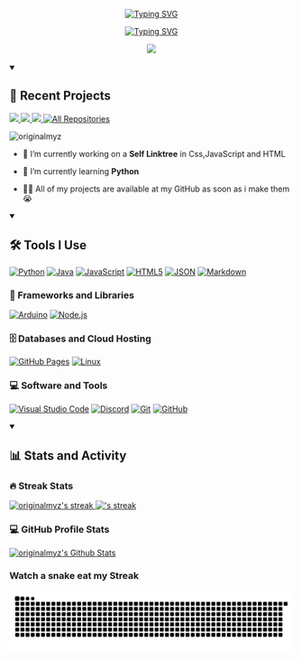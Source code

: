 <p align="center">
    <a href="#"> 
       <img src="https://readme-typing-svg.demolab.com?font=Jersey+15&size=45&pause=1000&color=FF69B4&center=true&vCenter=true&repeat=false&random=true&width=435&lines=Hi!+I'm+Myz!" alt="Typing SVG" />
    </a>
</p>
<p align="center">
    <a href="#">
        <img src="https://readme-typing-svg.demolab.com?font=Jersey+15&size=35&pause=1000&color=FF69B4&center=true&vCenter=true&random=true&width=435&lines=A+beginner+developer+from+Mars" alt="Typing SVG" />
    </a>
</p>

<p align="center">
 <img src="https://files.catbox.moe/6gac51.gif" width="425" />
</p>

<details open> 
    <summary><h2>🌟 Recent Projects</h2></summary>
  
  <a href="https://github.com/originalmyz/originalmyz.github.io">
       <img width="278" src=https://denvercoder1-github-readme-stats.vercel.app/api/pin/?username=originalmyz&repo=originalmyz.github.io&theme=react&bg_color=1F222E&title_color=FF69B4&hide_border=true&icon_color=FF69B4&show_icons=false">
    </a>

  <a href="https://github.com/originalmyz/originalmyz">
       <img width="278" src=https://denvercoder1-github-readme-stats.vercel.app/api/pin/?username=originalmyz&repo=originalmyz&theme=react&bg_color=1F222E&title_color=FF69B4&hide_border=true&icon_color=FF69B4&show_icons=false">
    </a>

  <a href="https://github.com/originalmyz/originalmyz">
       <img width="278" src=https://denvercoder1-github-readme-stats.vercel.app/api/pin/?username=originalmyz&repo=originalmyz&theme=react&bg_color=1F222E&title_color=FF69B4&hide_border=true&icon_color=FF69B4&show_icons=false">
        <a href="https://github.com/originalmyz?tab=repositories"><img alt="All Repositories" title="All Repositories" src="https://custom-icon-badges.demolab.com/badge/-Click%20Here%20For%20All%20My%20Repos-1F222E?style=for-the-badge&logoColor=white&logo=repo"/</a>
 </a>

</details> 
  
   <p align="left"> <img src="https://komarev.com/ghpvc/?username=originalmyz&label=Profile%20views&color=ff69b4&style=for-the-badge" alt="originalmyz" /> </p>

- 🔭 I’m currently working on a **Self Linktree** in Css,JavaScript and HTML
  
- 🌱 I’m currently learning **Python**

- 👩‍💻 All of my projects are available at my GitHub as soon as i make them 😭

<details open>
    <summary><h2>🛠️ Tools I Use</h2></summary>
        <h3🖥 Programming and Markup Languages</h3>
        <p>
            <a href="#"><img alt="Python" src="https://img.shields.io/badge/-Python-3776AB?logo=python&logoColor=white"></a>
            <a href="#"><img alt="Java" src="https://img.shields.io/badge/-Java-FF5733?logo=java&logoColor=white"></a>
            <a href="#"><img alt="JavaScript" src="https://img.shields.io/badge/-JavaScript-F7DF1E?logo=javascript&logoColor=black"></a>
            <a href="#"><img alt="HTML5" src="https://img.shields.io/badge/-HTML5-E34F26?logo=html5&logoColor=white"></a>
            <a href="#"><img alt="JSON" src="https://img.shields.io/badge/-JSON-5E5C5C?logo=json&logoColor=white"></a>
            <a href="#"><img alt="Markdown" src="https://img.shields.io/badge/-Markdown-000000?logo=markdown&logoColor=white"></a>
        </p>
        <h3>🧰 Frameworks and Libraries</h3>
        <p>
            <a href="#"><img alt="Arduino" src="https://img.shields.io/badge/-Arduino-00979D?logo=Arduino&logoColor=white"></a>
            <a href="#"><img alt="Node.js" src="https://img.shields.io/badge/-Node.js-339933?logo=node.js&logoColor=white"></a>
        </p>
        <h3>🗄️ Databases and Cloud Hosting</h3>
        <p>
            <a href="#"><img alt="GitHub Pages" src="https://img.shields.io/badge/GitHub%20Pages-327FC7.svg?logo=github&logoColor=white"></a>
            <a href="#"><img alt="Linux" src="https://img.shields.io/badge/Linux-FCC624?logo=linux&logoColor=black"></a>
        </p>
        <h3>💻 Software and Tools</h3>
        <p>
            <a href="#"><img alt="Visual Studio Code" src="https://img.shields.io/badge/Visual%20Studio%20Code-007ACC.svg?logo=visual-studio-code&logoColor=white"></a>
            <a href="#"><img alt="Discord" src="https://img.shields.io/badge/-Discord-5865F2.svg?logo=discord&logoColor=white"></a>
            <a href="#"><img alt="Git" src="https://img.shields.io/badge/Git-F05033.svg?logo=git&logoColor=white"></a>
            <a href="#"><img alt="GitHub" src="https://img.shields.io/badge/GitHub-181717.svg?logo=github&logoColor=white"></a>
        </p>
</details>

<details open> 
  <summary><h2>📊 Stats and Activity</h2></summary>

<h3>🔥 Streak Stats</h3>
<p>
    <a href="https://github.com/DenverCoder1/github-readme-streak-stats">
        <img title="🔥 Get streak stats for your profile at git.io/streak-stats" alt="originalmyz's streak" src="https://github-readme-streak-stats-eight.vercel.app/?user=originalmyz&theme=monokai-metallian&hide_border=true&short_numbers=true&ring=FF69B4&fire=FF69B4&currStreakNum=FF69B4&sideNums=FFFFFF&currStreakLabel=FF69B4&sideLabels=FF69B4&card_width=400" />
        <img title="🔥 Get streak stats for your profile at git.io/streak-stats" alt="'s streak" src="https://github-readme-streak-stats-eight.vercel.app/?user=originalmyz&theme=monokai-metallian&hide_border=true&short_numbers=true&ring=FF69B4&fire=FF69B4&currStreakNum=FF69B4&sideNums=FFFFFF&currStreakLabel=FF69B4&sideLabels=FF69B4&mode=weekly&hide_total_contributions=true&card_width=400" />
    </a>
</p>
 
<h3>💻 GitHub Profile Stats</h3>

<a href="https://github.com/anuraghazra/github-readme-stats"><img alt="originalmyz's Github Stats" src="https://denvercoder1-github-readme-stats.vercel.app/api/?username=originalmyz&show_icons=true&include_all_commits=true&count_private=true&theme=react&hide_border=true&bg_color=1F222E&title_color=FF69B4&icon_color=FF69B4" height="192px"/></a>
<br/>

<h3>Watch a snake eat my Streak</h3>
 <picture>
  <source media="(prefers-color-scheme: dark)" srcset="https://raw.githubusercontent.com/originalmyz/originalmyz/output/github-contribution-grid-snake-dark.svg">
  <source media="(prefers-color-scheme: light)" srcset="https://raw.githubusercontent.com/originalmyz/originalmyz/output/github-contribution-grid-snake.svg">
  <img alt="github contribution grid snake animation" src="https://raw.githubusercontent.com/originalmyz/originalmyz/output/github-contribution-grid-snake.svg">
 </picture>
